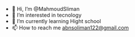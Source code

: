 - 👋 Hi, I’m @MahmoudSliman
- 👀 I’m interested in tecnology
- 🌱 I’m currently learning Hight school
- 📫 How to reach me abnsoliman122@gmail.com
  

<!---
MahmoudSliman/MahmoudSliman is a ✨ special ✨ repository because its `README.md` (this file) appears on your GitHub profile.
You can click the Preview link to take a look at your changes.
--->
